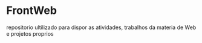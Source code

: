 # FrontWeb
repositorio ultilizado para dispor as atividades, trabalhos da materia de Web e projetos proprios
